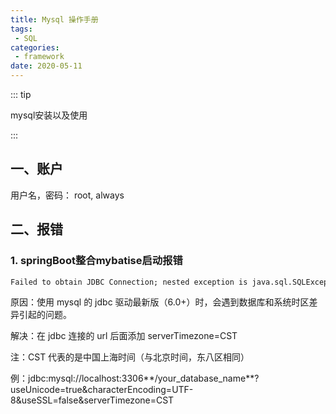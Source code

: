 ```yaml
---
title: Mysql 操作手册
tags:
 - SQL
categories:
 - framework
date: 2020-05-11
---
```


::: tip

mysql安装以及使用

:::

<!-- more -->

## 一、账户

用户名，密码： root, always

## 二、报错

### 1.  springBoot整合mybatise启动报错

```cmd
Failed to obtain JDBC Connection; nested exception is java.sql.SQLException: The server time zone value '�й���׼ʱ��' is unrecognized or represents more than one time zone. You must configure either the server or JDBC driver (via the 'serverTimezone' configuration property) to use a more specifc time zone value if you want to utilize time zone support.
```

原因：使用 mysql 的 jdbc 驱动最新版（6.0+）时，会遇到数据库和系统时区差异引起的问题。

解决：在 jdbc 连接的 url 后面添加 serverTimezone=CST

注：CST 代表的是中国上海时间（与北京时间，东八区相同）

例：jdbc:mysql://localhost:3306**/your_database_name**?useUnicode=true&characterEncoding=UTF-8&useSSL=false&serverTimezone=CST

